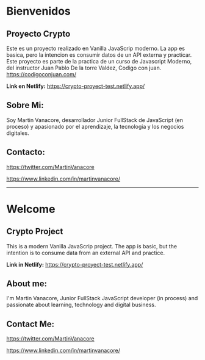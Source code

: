 # Bienvenidos
## Proyecto Crypto

Este es un proyecto realizado en Vanilla JavaScrip moderno. La app es basica, pero la intencion es consumir datos de un API externa y practicar.
Este proyecto es parte de la practica de un curso de Javascript Moderno, del instructor Juan Pablo De la torre Valdez, Codigo con juan. https://codigoconjuan.com/

**Link en Netlify:** https://crypto-proyect-test.netlify.app/

## Sobre Mi:
Soy Martin Vanacore, desarrollador Junior FullStack de JavaScript (en proceso) y apasionado por el aprendizaje, la tecnologia y los negocios digitales.

## Contacto:

https://twitter.com/MartinVanacore

https://www.linkedin.com/in/martinvanacore/

---
# Welcome

## Crypto Project

This is a modern Vanilla JavaScrip project. The app is basic, but the intention is to consume data from an external API and practice.

**Link in Netlify:** https://crypto-proyect-test.netlify.app/

## About me:
I'm Martin Vanacore, Junior FullStack JavaScript developer (in process) and passionate about learning, technology and digital business.

## Contact Me:

https://twitter.com/MartinVanacore

https://www.linkedin.com/in/martinvanacore/
